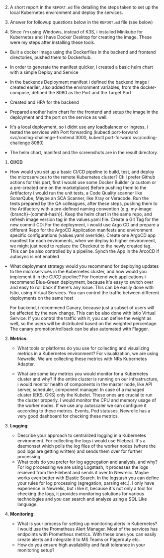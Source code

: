 2. A short report in the `REPORT.md` file detailing the steps taken to set up the local Kubernetes environment and deploy the services.
3. Answer for followup questions below in the `REPORT.md` file (see below)

2. Since i'm using Windows, instead of K3S, i installed Minikube for Kubernetes and i have Docker Desktop for creating the image. These were my steps after installing these tools.
  - Built a docker image using the Dockerfiles in the backend and frontend directories, pushed them to Dockerhub.
  - In order to generate the manifest quicker, i created a basic helm chart with a simple Deploy and Service
  - In the backends Deployment manifest i defined the backend image i created earlier, also added the environment variables, from the docker-compose, defined the 8080 as the Port and the Target Port
  - Created and HPA for the backend
  - Prepared another helm chart for the frontend and setup the image in the deployment and the port on the service as well.
  - It's a local deployment, so i didnt use any loadbalancer or ingress, i tested the services with Port forwarding (kubectl port-forward svc/coding-challenge-frontend 3000, kubectl port-forward svc/coding-challenge 8080)

  -  The helm chart, manifest and the screenshots are in the result directory.

  1. **CI/CD**
   - How would you set up a basic CI/CD pipeline to build, test, and deploy the microservices to the remote Kubernetes cluster?
     CI: I prefer Github actions for this part, first i would use some Docker Builder (a custom or a pre-created one on the marketplace)
         Before pushing them to the Artifactory i would run the unit tests, a Code Quality scanner like SonarQube, Maybe an SCA Scanner, like Xray or Veracode. Run the tests prepared by the QA colleagues, after these steps, pushing them to the Artifactory with a pre-defined naming convention (e.g. my-image:{branch}-{commit-hash}). 
         Keep the helm chart in the same repo, and refresh image version tag in the values.yaml file. 
         Create a Git Tag for the new commit
     CD:
        For the deployment, i would use Argo CD and prepare a different Repo for the ArgoCD Application manifests and environment specific configurations (values.yaml override). Create one ArgoCD app manifest for each enviroments, when we deploy to higher environment, we might just need to replace the Checkout to the newly created tag. This can be also controlled by a pipeline.
        Synch the App in the ArcoCD if autosync is not enabled

   - What deployment strategy would you recommend for deploying updates to the microservices in the Kubernetes cluster, and how would you implement it in the CI/CD pipeline?
     For frontend web applications i recommend Blue-Green deployment, because it's easy to switch over and easy to roll back if there's any issue. This can be easily done with Istio, using Virtual Services. You can control the traffic between different deployments on the same host

     For backend, i recommend Canary, because just a subset of users will be affected by the new change. This can be also done with Istio Virtual Service. If you control the traffic with it, you can define the weight as well, so the users will be distributed based on the weighted percentage. The canary promotion/rollback can be also automated with Flagger.

2. **Metrics**:
   - What tools or platforms do you use for collecting and visualizing metrics in a Kubernetes environment?
     For visualization, we are using Newrelic. We are collecting these metrics with NRs Kubernetes Adapter.

   - What are some key metrics you would monitor for a Kubernetes cluster and why?
     If the entire cluster is running on our infrastructure, i would monitor health of components in the master node, like API server, scheduler, component manager. In case of a managed cluster (EKS, GKS) only the Kubelet. These ones are crucial to run the cluster properly. I would monitor the CPU and memory usage of the worker nodes. If we use any autoscaler we can configure it according to these metrics. Events, Pod statuses. Newrelic has a very good dashboard for checking these metrics.

3. **Logging**:
   - Describe your approach to centralized logging in a Kubernetes environment.
     For collecting the logs i would use Filebeat. It's a daemonset which polls the log files of the worker nodes (where the pod logs are getting written) and sends them over for further processing.
   - What tools do you prefer for log aggregation and analysis, and why?
     For log processing we are using Logstash, it processes the logs recieved from the Filebeat and sends it over to Newrelic. Maybe works even better with Elastic Search. In the logstash you can define your rules for log processing (agregation, parsing etc.). I only have experience in Newrelic, but i like it, because it's not only a tool for checking the logs, it provides monitoring solutions for various technologies and you can search and analyze using a SQL Like language.

4. **Monitoring**:
   - What is your process for setting up monitoring alerts in Kubernetes?
     I would use the Prometheus Alert Manager. Most of the services has endpoints with Prometheus metrics. With these ones you can easily create alerts and integrate it to MS Teams or Pagerduty etc.
   - How do you ensure high availability and fault tolerance in your monitoring setup?